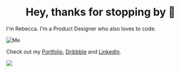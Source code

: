 <h1 align='center'>Hey, thanks for stopping by 👋</h1>

I'm Rebecca. I'm a Product Designer who also loves to code.

![Me](https://github.com/rebeccanoren/rebeccanoren/blob/main/static/rebecca-selfie.jpg?raw=true)

Check out my [Portfolio](https://www.rebeccanoren.se), [Dribbble](https://dribbble.com/rebeccanoren) and [LinkedIn](https://linkedin.com/in/rebecca-norén).

![](https://komarev.com/ghpvc/?username=rebeccanoren&label=PROFILE+VIEWS&style=for-the-badge&color=red)
